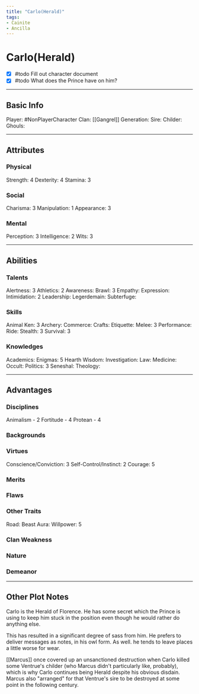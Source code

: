 ```yaml
---
title: "Carlo(Herald)"
tags:
- Cainite
- Ancilla
---
```


# Carlo(Herald)
- [x] #todo Fill out character document
- [x] #todo What does the Prince have on him?
---
## Basic Info
Player: #NonPlayerCharacter 
Clan: [[Gangrel]]
Generation:
Sire:
Childer:
Ghouls:

---

## Attributes
### Physical
Strength: 4
Dexterity: 4
Stamina: 3

### Social
Charisma: 3
Manipulation: 1
Appearance: 3

### Mental
Perception: 3
Intelligence: 2
Wits: 3

---

## Abilities
### Talents
Alertness: 3
Athletics: 2
Awareness:
Brawl: 3
Empathy:
Expression:
Intimidation: 2
Leadership:
Legerdemain:
Subterfuge:

### Skills
Animal Ken: 3
Archery:
Commerce:
Crafts:
Etiquette:
Melee: 3
Performance:
Ride:
Stealth: 3
Survival: 3

### Knowledges
Academics:
Enigmas: 5
Hearth Wisdom:
Investigation:
Law:
Medicine:
Occult:
Politics: 3
Seneshal:
Theology:

---

## Advantages
### Disciplines
Animalism - 2
Fortitude - 4
Protean - 4


### Backgrounds



### Virtues
Conscience/Conviction: 3
Self-Control/Instinct: 2
Courage: 5

### Merits

### Flaws

### Other Traits
Road: Beast
Aura:
Willpower: 5

### Clan Weakness

### Nature

### Demeanor

---
## Other Plot Notes

Carlo is the Herald of Florence. He has some secret which the Prince is using to keep him stuck in the position even though he would rather do anything else.

This has resulted in a significant degree of sass from him. He prefers to deliver messages as notes, in his owl form. As well. he tends to leave places a little worse for wear.

[[Marcus]] once covered up an unsanctioned destruction when Carlo killed some Ventrue's childer (who Marcus didn't particularly like, probably), which is why Carlo continues being Herald despite his obvious disdain. Marcus also "arranged" for that Ventrue's sire to be destroyed at some point in the following century.

